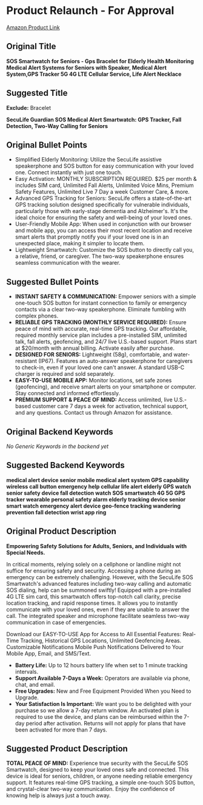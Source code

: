 # Product Relaunch - For Approval

[Amazon Product Link](https://www.amazon.com/dp/B0CLMDVZR3)

## Original Title

**SOS Smartwatch for Seniors - Gps Bracelet for Elderly Health Monitoring Medical Alert Systems for Seniors with Speaker, Medical Alert System,GPS Tracker 5G 4G LTE Cellular Service, Life Alert Necklace**

## Suggested Title

**Exclude:** Bracelet

**SecuLife Guardian SOS Medical Alert Smartwatch: GPS Tracker, Fall Detection, Two-Way Calling for Seniors**

## Original Bullet Points

*   Simplified Elderly Monitoring: Utilize the SecuLife assistive speakerphone and SOS button for easy communication with your loved one. Connect instantly with just one touch.
*   Easy Activation: MONTHLY SUBSCRIPTION REQUIRED. $25 per month & includes SIM card, Unlimited Fall Alerts, Unlimited Voice Mins, Premium Safety Features, Unlimited Live 7 Day a week Customer Care, & more.
*   Advanced GPS Tracking for Seniors: SecuLife offers a state-of-the-art GPS tracking solution designed specifically for vulnerable individuals, particularly those with early-stage dementia and Alzheimer's. It's the ideal choice for ensuring the safety and well-being of your loved ones.
*   User-Friendly Mobile App: When used in conjunction with our browser and mobile app, you can access their most recent location and receive smart alerts that promptly notify you if your loved one is in an unexpected place, making it simpler to locate them.
*   Lightweight Smartwatch: Customize the SOS button to directly call you, a relative, friend, or caregiver. The two-way speakerphone ensures seamless communication with the wearer.

## Suggested Bullet Points

*   **INSTANT SAFETY & COMMUNICATION:** Empower seniors with a simple one-touch SOS button for instant connection to family or emergency contacts via a clear two-way speakerphone. Eliminate fumbling with complex phones.
*   **RELIABLE GPS TRACKING (MONTHLY SERVICE REQUIRED):** Ensure peace of mind with accurate, real-time GPS tracking. Our affordable, required monthly service plan includes a pre-installed SIM, unlimited talk, fall alerts, geofencing, and 24/7 live U.S.-based support. Plans start at $20/month with annual billing. Activate easily after purchase.
*   **DESIGNED FOR SENIORS:** Lightweight (58g), comfortable, and water-resistant (IP67). Features an auto-answer speakerphone for caregivers to check-in, even if your loved one can't answer. A standard USB-C charger is required and sold separately.
*   **EASY-TO-USE MOBILE APP:** Monitor locations, set safe zones (geofencing), and receive smart alerts on your smartphone or computer. Stay connected and informed effortlessly.
*   **PREMIUM SUPPORT & PEACE OF MIND:** Access unlimited, live U.S.-based customer care 7 days a week for activation, technical support, and any questions. Contact us through Amazon for assistance.

## Original Backend Keywords

*No Generic Keywords in the backend yet*

## Suggested Backend Keywords

**medical alert device senior mobile medical alert system GPS capability wireless call button emergency help cellular life alert elderly GPS watch senior safety device fall detection watch SOS smartwatch 4G 5G GPS tracker wearable personal safety alarm elderly tracking device senior smart watch emergency alert device geo-fence tracking wandering prevention fall detection wrist app ring**

## Original Product Description

**Empowering Safety Solutions for Adults, Seniors, and Individuals with Special Needs.**

In critical moments, relying solely on a cellphone or landline might not suffice for ensuring safety and security. Accessing a phone during an emergency can be extremely challenging. However, with the SecuLife SOS Smartwatch's advanced features including two-way calling and automatic SOS dialing, help can be summoned swiftly! Equipped with a pre-installed 4G LTE sim card, this smartwatch offers top-notch call clarity, precise location tracking, and rapid response times. It allows you to instantly communicate with your loved ones, even if they are unable to answer the call. The integrated speaker and microphone facilitate seamless two-way communication in case of emergencies.

Download our EASY-TO-USE App for Access to All Essential Features: Real-Time Tracking, Historical GPS Locations, Unlimited Geofencing Areas. Customizable Notifications Mobile Push Notifications Delivered to Your Mobile App, Email, and SMS/Text.

*   **Battery Life:** Up to 12 hours battery life when set to 1 minute tracking intervals.
*   **Support Available 7-Days a Week:** Operators are available via phone, chat, and email.
*   **Free Upgrades:** New and Free Equipment Provided When you Need to Upgrade.
*   **Your Satisfaction Is Important:** We want you to be delighted with your purchase so we allow a 7-day return window. An activated plan is required to use the device, and plans can be reimbursed within the 7-day period after activation. Returns will not apply for plans that have been activated for more than 7 days.

## Suggested Product Description

**TOTAL PEACE OF MIND:** Experience true security with the SecuLife SOS Smartwatch, designed to keep your loved ones safe and connected. This device is ideal for seniors, children, or anyone needing reliable emergency support. It features real-time GPS tracking, a simple one-touch SOS button, and crystal-clear two-way communication. Enjoy the confidence of knowing help is always just a touch away.